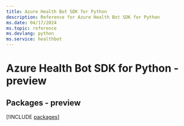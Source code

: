```yaml
---
title: Azure Health Bot SDK for Python
description: Reference for Azure Health Bot SDK for Python
ms.date: 04/17/2024
ms.topic: reference
ms.devlang: python
ms.service: healthbot
---
```

# Azure Health Bot SDK for Python - preview
## Packages - preview
[!INCLUDE [packages](health-bot-index.md)]